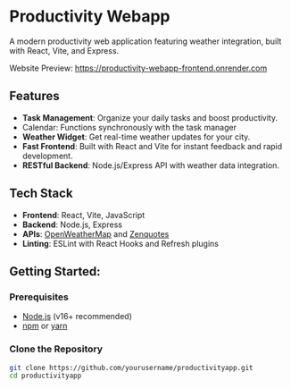# Productivity Webapp

A modern productivity web application featuring weather integration, built with React, Vite, and Express.

Website Preview: https://productivity-webapp-frontend.onrender.com

## Features

- **Task Management**: Organize your daily tasks and boost productivity.
- Calendar: Functions synchronously with the task manager
- **Weather Widget**: Get real-time weather updates for your city.
- **Fast Frontend**: Built with React and Vite for instant feedback and rapid development.
- **RESTful Backend**: Node.js/Express API with weather data integration.

## Tech Stack

- **Frontend**: React, Vite, JavaScript
- **Backend**: Node.js, Express
- **APIs**: [OpenWeatherMap](https://openweathermap.org/) and [Zenquotes](https://zenquotes.io/)
- **Linting**: ESLint with React Hooks and Refresh plugins

## Getting Started:

### Prerequisites

- [Node.js](https://nodejs.org/) (v16+ recommended)
- [npm](https://www.npmjs.com/) or [yarn](https://yarnpkg.com/)

### Clone the Repository

```bash
git clone https://github.com/yourusername/productivityapp.git
cd productivityapp
```
